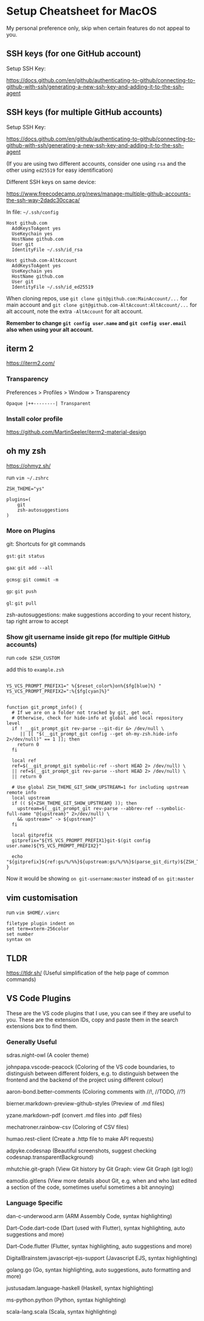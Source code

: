 # Setup Cheatsheet for MacOS

My personal preference only, skip when certain features do not appeal to you.

## SSH keys (for one GitHub account)

Setup SSH Key:

https://docs.github.com/en/github/authenticating-to-github/connecting-to-github-with-ssh/generating-a-new-ssh-key-and-adding-it-to-the-ssh-agent

## SSH keys (for multiple GitHub accounts)

Setup SSH Key:

https://docs.github.com/en/github/authenticating-to-github/connecting-to-github-with-ssh/generating-a-new-ssh-key-and-adding-it-to-the-ssh-agent

(If you are using two different accounts, consider one using `rsa` and the other using `ed25519` for easy identification)

Different SSH keys on same device:

https://www.freecodecamp.org/news/manage-multiple-github-accounts-the-ssh-way-2dadc30ccaca/

In file: `~/.ssh/config`

```
Host github.com
  AddKeysToAgent yes
  UseKeychain yes
  HostName github.com
  User git
  IdentityFile ~/.ssh/id_rsa

Host github.com-AltAccount
  AddKeysToAgent yes
  UseKeychain yes
  HostName github.com
  User git
  IdentityFile ~/.ssh/id_ed25519
```

When cloning repos, use `git clone git@github.com:MainAccount/...` for main account and `git clone git@github.com-AltAccount:AltAccount/...` for alt account, note the extra `-AltAccount` for alt account.

**Remember to change `git config user.name` and  `git config user.email` also when using your alt account.**

## iterm 2
https://iterm2.com/

### Transparency
Preferences > Profiles > Window > Transparency

```
Opaque |++--------| Transparent
```

### Install color profile
https://github.com/MartinSeeler/iterm2-material-design

## oh my zsh
https://ohmyz.sh/

run `vim ~/.zshrc`

```
ZSH_THEME="ys"

plugins=(
	git
	zsh-autosuggestions
)
```

### More on Plugins
git: Shortcuts for git commands

`gst`: `git status`

`gaa`: `git add --all`

`gcmsg`: `git commit -m`

`gp`: `git push`

`gl`: `git pull`

zsh-autosuggestions: make suggestions according to your recent history, tap right arrow to accept

### Show git username inside git repo (for multiple GitHub accounts)
run `code $ZSH_CUSTOM`

add this to `example.zsh`

```

YS_VCS_PROMPT_PREFIX1=" %{$reset_color%}on%{$fg[blue]%} "
YS_VCS_PROMPT_PREFIX2=":%{$fg[cyan]%}"


function git_prompt_info() {
  # If we are on a folder not tracked by git, get out.
  # Otherwise, check for hide-info at global and local repository level
  if ! __git_prompt_git rev-parse --git-dir &> /dev/null \
     || [[ "$(__git_prompt_git config --get oh-my-zsh.hide-info 2>/dev/null)" == 1 ]]; then
    return 0
  fi

  local ref
  ref=$(__git_prompt_git symbolic-ref --short HEAD 2> /dev/null) \
  || ref=$(__git_prompt_git rev-parse --short HEAD 2> /dev/null) \
  || return 0

  # Use global ZSH_THEME_GIT_SHOW_UPSTREAM=1 for including upstream remote info
  local upstream
  if (( ${+ZSH_THEME_GIT_SHOW_UPSTREAM} )); then
    upstream=$(__git_prompt_git rev-parse --abbrev-ref --symbolic-full-name "@{upstream}" 2>/dev/null) \
    && upstream=" -> ${upstream}"
  fi

  local gitprefix
  gitprefix="${YS_VCS_PROMPT_PREFIX1}git-$(git config user.name)${YS_VCS_PROMPT_PREFIX2}"

  echo "${gitprefix}${ref:gs/%/%%}${upstream:gs/%/%%}$(parse_git_dirty)${ZSH_THEME_GIT_PROMPT_SUFFIX}"
}
```

Now it would be showing `on git-username:master` instead of `on git:master`

## vim customisation
run `vim $HOME/.vimrc`

```
filetype plugin indent on
set term=xterm-256color
set number
syntax on
```

## TLDR
https://tldr.sh/ (Useful simplification of the help page of common commands)


## VS Code Plugins

These are the VS code plugins that I use, you can see if they are useful to you. These are the extension IDs, copy and paste them in the search extensions box to find them.
### Generally Useful

sdras.night-owl (A cooler theme)

johnpapa.vscode-peacock (Coloring of the VS code boundaries, to distinguish between different folders, e.g. to distinguish between the frontend and the backend of the project using different colour)

aaron-bond.better-comments (Coloring comments with //!, //TODO, //?)

bierner.markdown-preview-github-styles (Preview of .md files)

yzane.markdown-pdf (convert .md files into .pdf files)

mechatroner.rainbow-csv (Coloring of CSV files)

humao.rest-client (Create a .http file to make API requests)

adpyke.codesnap (Beautiful screenshots, suggest checking codesnap.transparentBackground)

mhutchie.git-graph (View Git history by Git Graph: view Git Graph (git log))

eamodio.gitlens (View more details about Git, e.g. when and who last edited a section of the code, sometimes useful sometimes a bit annoying)

### Language Specific

dan-c-underwood.arm (ARM Assembly Code, syntax highlighting)

Dart-Code.dart-code (Dart (used with Flutter), syntax highlighting, auto suggestions and more)

Dart-Code.flutter (Flutter, syntax highlighting, auto suggestions and more)

DigitalBrainstem.javascript-ejs-support (Javascript EJS, syntax highlighting)

golang.go (Go, syntax highlighting, auto suggestions, auto formatting and more)

justusadam.language-haskell (Haskell, syntax highlighting)

ms-python.python (Python, syntax highlighting)

scala-lang.scala (Scala, syntax highlighting)
